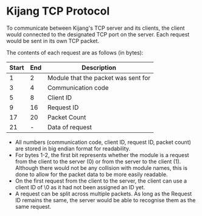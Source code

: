 # Kijang TCP Protocol

To communicate between Kijang's TCP server and its clients, the client would connected to the designated TCP port on the server. Each request would be sent in its own TCP packet.

The contents of each request are as follows (in bytes):

| Start | End | Description |
|-|-|-|
| 1 | 2 | Module that the packet was sent for |
| 3 | 4 | Communication code |
| 5 | 8 | Client ID |
| 9 | 16 | Request ID |
| 17 | 20 | Packet Count |
| 21 | - | Data of request |

- All numbers (communication code, client ID, request ID, packet count) are stored in big endian format for readability.
- For bytes 1-2, the first bit represents whether the module is a request from the client to the server (0) or from the server to the client (1). Although there would not be any collision with module names, this is done to allow for the packet data to be more easily readable.
- On the first request from the client to the server, the client can use a client ID of \0 as it had not been assigned an ID yet.
- A request can be split across multiple packets. As long as the Request ID remains the same, the server would be able to recognise them as the same request.
